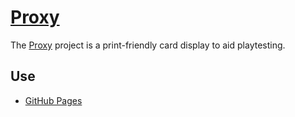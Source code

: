 # [Proxy](https://mtgenius.github.io/proxy)

The [Proxy](https://mtgenius.github.io/proxy) project is a print-friendly card
display to aid playtesting.

## Use

- [GitHub Pages](https://mtgenius.github.io/proxy)
